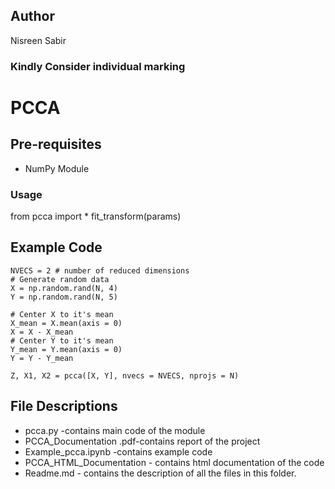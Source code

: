 ## Author
Nisreen Sabir
### Kindly Consider individual marking
# PCCA
## Pre-requisites
- NumPy Module
### Usage 
from pcca import *
fit_transform(params)
## Example Code
``` N = 10 # number of instances
NVECS = 2 # number of reduced dimensions
# Generate random data
X = np.random.rand(N, 4)
Y = np.random.rand(N, 5)

# Center X to it's mean
X_mean = X.mean(axis = 0)
X = X - X_mean
# Center Y to it's mean
Y_mean = Y.mean(axis = 0)
Y = Y - Y_mean

Z, X1, X2 = pcca([X, Y], nvecs = NVECS, nprojs = N)
```
## File Descriptions
- pcca.py -contains main code of the module
- PCCA_Documentation .pdf-contains report of the project
- Example_pcca.ipynb -contains example code 
- PCCA_HTML_Documentation - contains html documentation of the code
- Readme.md - contains the description of all the files in this folder.
